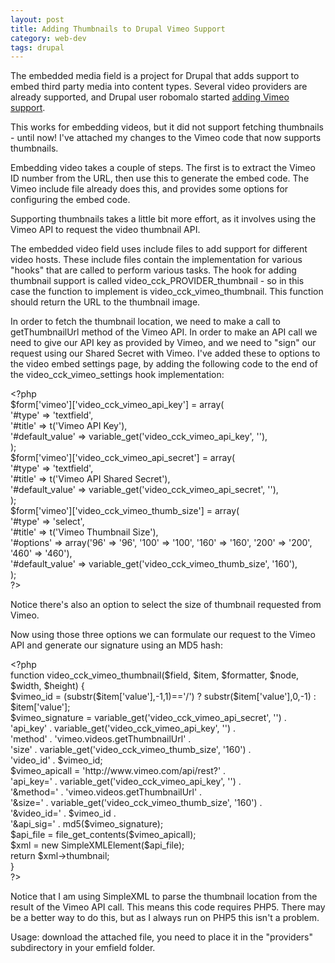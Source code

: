 ```yaml
---
layout: post
title: Adding Thumbnails to Drupal Vimeo Support
category: web-dev
tags: drupal
---
```

<p>The embedded media field is a project for Drupal that adds support to embed third party media into content types. Several video providers are already supported, and Drupal user robomalo started <a href="http://drupal.org/node/208963" rel="nofollow">adding Vimeo support</a>.</p>
<p>This works for embedding videos, but it did not support fetching thumbnails - until now! I've attached my changes to the Vimeo code that now supports thumbnails. </p><!--break-->
<p>Embedding video takes a couple of steps. The first is to extract the Vimeo ID number from the URL, then use this to generate the embed code. The Vimeo include file already does this, and provides some options for configuring the embed code. </p>
<p>Supporting thumbnails takes a little bit more effort, as it involves using the Vimeo API to request the video thumbnail API.</p>
<p>The embedded video field uses include files to add support for different video hosts. These include files contain the implementation for various "hooks" that are called to perform various tasks. The hook for adding thumbnail support is called video_cck_PROVIDER_thumbnail - so in this case the function to implement is video_cck_vimeo_thumbnail. This function should return the URL to the thumbnail image. </p>
<p>In order to fetch the thumbnail location, we need to make a call to getThumbnailUrl method of the Vimeo API. In order to make an API call we need to give our API key as provided by Vimeo, and we need to "sign" our request using our Shared Secret with Vimeo. I've added these to options to the video embed settings page, by adding the following code to the end of the video_cck_vimeo_settings hook implementation:</p>
<p>&lt;?php<br />
  $form['vimeo']['video_cck_vimeo_api_key'] = array(<br />
    '#type' =&gt; 'textfield',<br />
    '#title' =&gt; t('Vimeo API Key'),<br />
    '#default_value' =&gt; variable_get('video_cck_vimeo_api_key', ''),<br />
  );<br />
  $form['vimeo']['video_cck_vimeo_api_secret'] = array(<br />
    '#type' =&gt; 'textfield',<br />
    '#title' =&gt; t('Vimeo API Shared Secret'),<br />
    '#default_value' =&gt; variable_get('video_cck_vimeo_api_secret', ''),<br />
  );<br />
  $form['vimeo']['video_cck_vimeo_thumb_size'] = array(<br />
    '#type' =&gt; 'select',<br />
    '#title' =&gt; t('Vimeo Thumbnail Size'),<br />
    '#options' =&gt; array('96' =&gt; '96', '100' =&gt; '100', '160' =&gt; '160', '200' =&gt; '200', '460' =&gt; '460'),<br />
    '#default_value' =&gt; variable_get('video_cck_vimeo_thumb_size', '160'),<br />
  );<br />
?&gt;</p>
<p>Notice there's also an option to select the size of thumbnail requested from Vimeo.</p>
<p>Now using those three options we can formulate our request to the Vimeo API and generate our signature using an MD5 hash:</p>
<p>&lt;?php<br />
function video_cck_vimeo_thumbnail($field, $item, $formatter, $node, $width, $height) {<br />
  $vimeo_id = (substr($item['value'],-1,1)=='/') ? substr($item['value'],0,-1) : $item['value'];<br />
  $vimeo_signature = variable_get('video_cck_vimeo_api_secret', '') .<br />
    'api_key' . variable_get('video_cck_vimeo_api_key', '') .<br />
    'method' . 'vimeo.videos.getThumbnailUrl' .<br />
    'size' . variable_get('video_cck_vimeo_thumb_size', '160') .<br />
    'video_id' . $vimeo_id;<br />
  $vimeo_apicall = 'http://www.vimeo.com/api/rest?' .<br />
    'api_key=' . variable_get('video_cck_vimeo_api_key', '') .<br />
    '&amp;method=' . 'vimeo.videos.getThumbnailUrl' .<br />
    '&amp;size=' . variable_get('video_cck_vimeo_thumb_size', '160') .<br />
    '&amp;video_id=' . $vimeo_id .<br />
    '&amp;api_sig=' . md5($vimeo_signature);<br />
  $api_file = file_get_contents($vimeo_apicall);<br />
  $xml = new SimpleXMLElement($api_file);<br />
  return $xml-&gt;thumbnail;<br />
}<br />
?&gt;</p>
<p>Notice that I am using SimpleXML to parse the thumbnail location from the result of the Vimeo API call. This means this code requires PHP5. There may be a better way to do this, but as I always run on PHP5 this isn't a problem.</p>
<p>Usage: download the attached file, you need to place it in the "providers" subdirectory in your emfield folder.</p>
